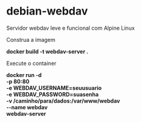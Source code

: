 # debian-webdav
Servidor webdav leve e funcional com Alpine Linux

Construa a imagem

**docker build -t webdav-server .**

Execute o container

**docker run -d \
  -p 80:80 \
  -e WEBDAV_USERNAME=seuusuario \
  -e WEBDAV_PASSWORD=suasenha \
  -v /caminho/para/dados:/var/www/webdav \
  --name webdav \
  webdav-server**
